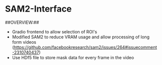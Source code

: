 # SAM2-Interface

##OVERVIEW:##
- Gradio frontend to allow selection of ROI's
- Modified SAM2 to reduce VRAM usage and allow processing of long form videos (https://github.com/facebookresearch/sam2/issues/264#issuecomment-2310740437)
- Use HDf5 file to store mask data for every frame in the video
